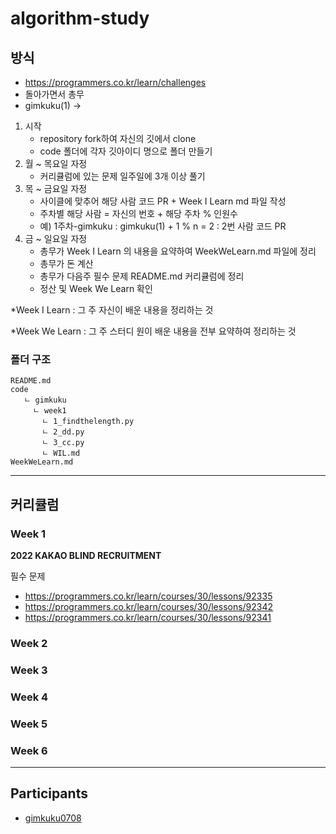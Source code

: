 # algorithm-study


## 방식
- https://programmers.co.kr/learn/challenges
- 돌아가면서 총무
- gimkuku(1) ->


1. 시작
    - repository fork하여 자신의 깃에서 clone
    - code 폴더에 각자 깃아이디 명으로 폴더 만들기
2. 월 ~ 목요일 자정
    - 커리큘럼에 있는 문제 일주일에 3개 이상 풀기 
3. 목 ~ 금요일 자정
    - 사이클에 맞추어 해당 사람 코드 PR + Week I Learn md 파일 작성
    - 주차별 해당 사람 = 자신의 번호 + 해당 주차 % 인원수 
    - 예) 1주차-gimkuku : gimkuku(1) + 1 % n = 2  : 2번 사람 코드 PR 
4. 금 ~ 일요일 자정 
    - 총무가 Week I Learn 의 내용을 요약하여 WeekWeLearn.md 파일에 정리
    - 총무가 돈 계산
    - 총무가 다음주 필수 문제 README.md 커리큘럼에 정리 
    - 정산 및 Week We Learn 확인


*Week I Learn : 그 주 자신이 배운 내용을 정리하는 것

*Week We Learn : 그 주 스터디 원이 배운 내용을 전부 요약하여 정리하는 것


### 폴더 구조

```
README.md
code
   ㄴ gimkuku
     ㄴ week1
       ㄴ 1_findthelength.py
       ㄴ 2_dd.py
       ㄴ 3_cc.py
       ㄴ WIL.md
WeekWeLearn.md
```


---


## 커리큘럼

### **Week 1**


**2022 KAKAO BLIND RECRUITMENT**


필수 문제
- https://programmers.co.kr/learn/courses/30/lessons/92335
- https://programmers.co.kr/learn/courses/30/lessons/92342
- https://programmers.co.kr/learn/courses/30/lessons/92341


### **Week 2**


### **Week 3**


### **Week 4**


### **Week 5**


### **Week 6**


---




## Participants


- [gimkuku0708](https://github.com/gimkuku)

